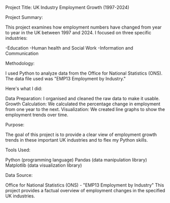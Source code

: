 Project Title: UK Industry Employment Growth (1997-2024)

Project Summary:

This project examines how employment numbers have changed from year to year in the UK between 1997 and 2024. I focused on three specific industries:

-Education
-Human health and Social Work
-Information and Communication

Methodology:

I used Python to analyze data from the Office for National Statistics (ONS). The data file used was "EMP13 Employment by Industry."

Here's what I did:

Data Preparation: I organised and cleaned the raw data to make it usable.
Growth Calculation: We calculated the percentage change in employment from one year to the next.
Visualization: We created line graphs to show the employment trends over time.

Purpose:

The goal of this project is to provide a clear view of employment growth trends in these important UK industries and to flex my Python skills.

Tools Used:

Python (programming language)
Pandas (data manipulation library)
Matplotlib (data visualization library)

Data Source:

Office for National Statistics (ONS) - "EMP13 Employment by Industry"
This project provides a factual overview of employment changes in the specified UK industries.
